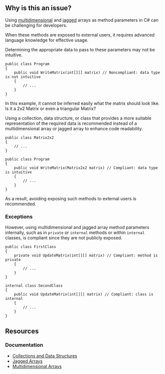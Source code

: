 ## Why is this an issue?

Using [multidimensional](https://learn.microsoft.com/en-us/dotnet/csharp/programming-guide/arrays/multidimensional-arrays) and [jagged](https://learn.microsoft.com/en-us/dotnet/csharp/programming-guide/arrays/jagged-arrays) arrays as method parameters in C# can be
challenging for developers.

When these methods are exposed to external users, it requires advanced language knowledge for effective usage.

Determining the appropriate data to pass to these parameters may not be intuitive.

    public class Program
    {
        public void WriteMatrix(int[][] matrix) // Noncompliant: data type is not intuitive
        {
            // ...
        }
    }

In this example, it cannot be inferred easily what the matrix should look like. Is it a 2x2 Matrix or even a triangular Matrix?

Using a collection, data structure, or class that provides a more suitable representation of the required data is recommended instead of a
multidimensional array or jagged array to enhance code readability.

    public class Matrix2x2
    {
        // ...
    }
    
    public class Program
    {
        public void WriteMatrix(Matrix2x2 matrix) // Compliant: data type is intuitive
        {
            // ...
        }
    }

As a result, avoiding exposing such methods to external users is recommended.

### Exceptions

However, using multidimensional and jagged array method parameters internally, such as in `private` or `internal` methods or
within `internal` classes, is compliant since they are not publicly exposed.

    public class FirstClass
    {
        private void UpdateMatrix(int[][] matrix) // Compliant: method is private
        {
            // ...
        }
    }
    
    internal class SecondClass
    {
        public void UpdateMatrix(int[][] matrix) // Compliant: class is internal
        {
            // ...
        }
    }

## Resources

### Documentation

-   [Collections and Data Structures](https://learn.microsoft.com/en-us/dotnet/standard/collections/)
-   [Jagged Arrays](https://learn.microsoft.com/en-us/dotnet/csharp/programming-guide/arrays/jagged-arrays)
-   [Multidimensional Arrays](https://learn.microsoft.com/en-us/dotnet/csharp/programming-guide/arrays/multidimensional-arrays)
